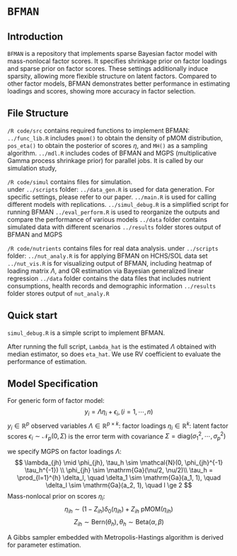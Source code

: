 # `BFMAN`

## Introduction

`BFMAN` is a repository that implements sparse Bayesian factor model with mass-nonlocal factor scores. It specifies shrinkage prior on factor loadings and sparse prior on factor scores. These settings additionally induce sparsity, allowing more flexible structure on latent factors. Compared to other factor models, BFMAN demonstrates better performance in estimating loadings and scores, showing more accuracy in factor selection.

## File Structure

`/R code/src` contains required functions to implement BFMAN:
	`../func_lib.R` includes `pmom()` to obtain the density of pMOM distribution, `pos_eta()` to obtain the posterior of scores $\eta$, and `MH()` as a sampling algorithm. 
	`../mdl.R` includes codes of BFMAN and MGPS (multiplicative Gamma process shrinkage prior) for parallel jobs. It is called by our simulation study,

`/R code/simul` contains files for simulation.	
	under `../scripts` folder: 
		`../data_gen.R` is used for data generation. For specific settings, please refer to our paper.
		`../main.R` is used for calling different models with replications.
		`../simul_debug.R` is a simplified script for running BFMAN
		`../eval_perform.R` is used to reorganize the outputs and compare the performance of various models
	`../data` folder contains simulated data with different scenarios
	`../results` folder stores output of BFMAN and MGPS

`/R code/nutrients` contains files for real data analysis.
	under `../scripts` folder:
		`../nut_analy.R`  is for applying BFMAN on HCHS/SOL data set
		`../nut_vis.R` is for visualizing output of BFMAN, including heatmap of loading matrix $\Lambda$, and OR estimation via Bayesian generalized linear regression
	`../data` folder contains the data files that includes nutrient consumptions, health records and demographic information
	`../results` folder stores output of `nut_analy.R`

## Quick start

`simul_debug.R` is a simple script to implement BFMAN. 

After running the full script, `Lambda_hat` is the estimated $\Lambda$ obtained with median estimator, so does `eta_hat`. We use RV coefficient to evaluate the performance of estimation.

## Model Specification

For generic form of factor model:
$$
y_i = \Lambda \eta_i + \epsilon_i, (i = 1,\cdots, n)
$$
$y_i \in \mathbb{R}^p$ observed variables
$\Lambda \in \mathbb{R}^{p \times k}$: factor loadings
$\eta_i \in \mathbb{R}^k$: latent factor scores
$\epsilon_i \sim \mathcal{N}_p(0, \Sigma)$ is the error term with covariance $\Sigma = \mbox{diag}(\sigma_1^2, \cdots, \sigma_p^2)$

we specify MGPS on factor loadings $\Lambda$:
$$
\lambda_{jh} \mid \phi_{jh}, \tau_h \sim \mathcal{N}(0, \phi_{jh}^{-1} \tau_h^{-1}) \\
\phi_{jh} \sim \mathrm{Ga}(\nu/2, \nu/2)\\
\tau_h = \prod_{l=1}^{h} \delta_l, \quad
\delta_1 \sim \mathrm{Ga}(a_1, 1), \quad 
\delta_l \sim \mathrm{Ga}(a_2, 1), \quad l \ge 2
$$
Mass-nonlocal prior on scores $\eta_i$:
$$
\eta_{ih} \sim (1 - Z_{ih}) \delta_0(\eta_{ih}) + Z_{ih} \ \mbox{pMOM}(\eta_{ih})
$$
$$
Z_{ih} \sim \mbox{Bern}(\theta_h), \theta_h \sim \mbox{Beta}(\alpha, \beta)
$$

A Gibbs sampler embedded with Metropolis-Hastings algorithm is derived for parameter estimation.